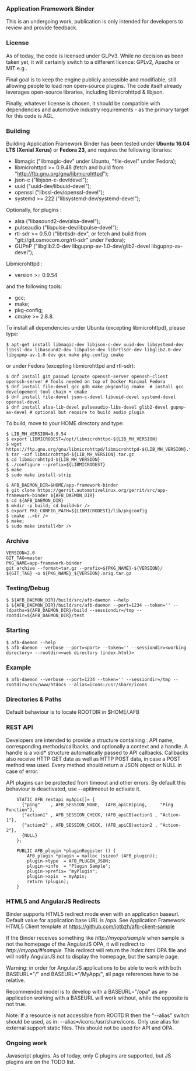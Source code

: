 ### Application Framework Binder
This is an undergoing work, publication is only intended for developers to review and provide feedback. 

### License
As of today, the code is licensed under GLPv3. While no decision as been taken yet, 
it will certainly switch to a different licence: GPLv2, Apache or MIT e.g.. 

Final goal is to keep the engine publicly accessible and modifiable, still allowing people to load non open-source plugins. 
The code itself already leverages open-source libraries, including libmicrohttpd & libjson. 

Finally, whatever license is chosen, it should be compatible with dependencies and automotive industry requirements - as the primary target for this code is AGL. 

### Building
Building Application Framework Binder has been tested under **Ubuntu 16.04 LTS (Xenial Xerus)** or **Fedora 23**, and requires the following libraries:
 * libmagic ("libmagic-dev" under Ubuntu, "file-devel" under Fedora);
 * libmicrohttpd >= 0.9.48  (fetch and build from "http://ftp.gnu.org/gnu/libmicrohttpd");
 * json-c ("libjson-c-dev/devel");
 * uuid ("uuid-dev/libuuid-devel");
 * openssl ("libssl-dev/openssl-devel");
 * systemd >= 222 ("libsystemd-dev/systemd-devel");

Optionally, for plugins :
 * alsa ("libasound2-dev/alsa-devel");
 * pulseaudio ("libpulse-dev/libpulse-devel");
 * rtl-sdr >= 0.5.0 ("librtlsdr-dev", or fetch and build from "git://git.osmocom.org/rtl-sdr" under Fedora);
 * GUPnP ("libglib2.0-dev libgupnp-av-1.0-dev/glib2-devel libgupnp-av-devel");

Libmicrohttpd :
 * version >= 0.9.54

and the following tools:
 * gcc;
 * make;
 * pkg-config;
 * cmake >= 2.8.8.

To install all dependencies under Ubuntu (excepting libmicrohttpd), please type:
```
$ apt-get install libmagic-dev libjson-c-dev uuid-dev libsystemd-dev libssl-dev libasound2-dev libpulse-dev librtlsdr-dev libglib2.0-dev libgupnp-av-1.0-dev gcc make pkg-config cmake
```
or under Fedora (excepting libmicrohttpd and rtl-sdr):
```
$ dnf install git passwd iproute openssh-server openssh-client openssh-server # Tools needed on top of Docker Minimal Fedora
$ dnf install file-devel gcc gdb make pkgconfig cmake  # install gcc developement tool chain + cmake
$ dnf install file-devel json-c-devel libuuid-devel systemd-devel openssl-devel 
$ dnf install alsa-lib-devel pulseaudio-libs-devel glib2-devel gupnp-av-devel # optional but require to build audio plugin
```

 To build, move to your HOME directory and type:
```
$ LIB_MH_VERSION=0.9.54
$ export LIBMICRODEST=/opt/libmicrohttpd-${LIB_MH_VERSION}
$ wget https://ftp.gnu.org/gnu/libmicrohttpd/libmicrohttpd-${LIB_MH_VERSION}.tar.gz
$ tar -xzf libmicrohttpd-${LIB_MH_VERSION}.tar.gz
$ cd libmicrohttpd-${LIB_MH_VERSION}
$ ./configure --prefix=${LIBMICRODEST}
$ make
$ sudo make install-strip

$ AFB_DAEMON_DIR=$HOME/app-framework-binder
$ git clone https://gerrit.automotivelinux.org/gerrit/src/app-framework-binder ${AFB_DAEMON_DIR}
$ cd ${AFB_DAEMON_DIR}
$ mkdir -p build; cd build<br />
$ export PKG_CONFIG_PATH=${LIBMICRODEST}/lib/pkgconfig 
$ cmake ..<br />
$ make; 
$ sudo make install<br />
```

### Archive

```
VERSION=2.0
GIT_TAG=master
PKG_NAME=app-framework-binder
git archive --format=tar.gz --prefix=${PKG_NAME}-${VERSION}/ ${GIT_TAG} -o ${PKG_NAME}_${VERSION}.orig.tar.gz
```

### Testing/Debug
```
$ ${AFB_DAEMON_DIR}/build/src/afb-daemon --help
$ ${AFB_DAEMON_DIR}/build/src/afb-daemon --port=1234 --token='' --ldpaths=${AFB_DAEMON_DIR}/build --sessiondir=/tmp --rootdir=${AFB_DAEMON_DIR}/test 
```

### Starting
```
$ afb-daemon --help 
$ afb-daemon --verbose --port=<port> --token='' --sessiondir=<working directory> --rootdir=<web directory (index.html)>
```

### Example
```
$ afb-daemon --verbose --port=1234 --token='' --sessiondir=/tmp --rootdir=/srv/www/htdocs --alias=icons:/usr/share/icons
```

### Directories & Paths
Default behaviour is to locate ROOTDIR in $HOME/.AFB

### REST API

Developers are intended to provide a structure containing : API name, corresponding methods/callbacks, and optionally a context and a handle.
A handle is a void* structure automatically passed to API callbacks. 
Callbacks also receive HTTP GET data as well as HTTP POST data, in case a POST method was used. 
Every method should return a JSON object or NULL in case of error.

API plugins can be protected from timeout and other errors. By default this behaviour is deactivated, use --apitimeout to activate it.
        
        STATIC AFB_restapi myApis[]= {
          {"ping"    , AFB_SESSION_NONE,  (AFB_apiCB)ping,     "Ping Function"},
          {"action1" , AFB_SESSION_CHECK, (AFB_apiCB)action1 , "Action-1"},
          {"action2" , AFB_SESSION_CHECK, (AFB_apiCB)action2 , "Action-2"},
          {NULL}
        };

        PUBLIC AFB_plugin *pluginRegister () {
            AFB_plugin *plugin = malloc (sizeof (AFB_plugin));
            plugin->type  = AFB_PLUGIN_JSON;
            plugin->info  = "Plugin Sample";
            plugin->prefix= "myPlugin";        
            plugin->apis  = myApis;
            return (plugin);
        }

### HTML5 and AngularJS Redirects

Binder supports HTML5 redirect mode even with an application baseurl. 
Default value for application base URL is /opa. 
See Application Framework HTML5 Client template at https://github.com/iotbzh/afb-client-sample

If the Binder receives something like _http://myopa/sample_ when sample is not the homepage of the AngularJS OPA, 
it will redirect to _http://myopa/#!sample_. 
This redirect will return the _index.html_ OPA file and will notify AngularJS not to display the homepage, but the sample page.

Warning: in order for AngularJS applications to be able to work with both BASEURL="/" and BASEURL="/MyApp/", all page references have to be relative. 

Recommended model is to develop with a BASEURL="/opa" as any application working with a BASEURL will work without, while the opposite is not true.

Note: If a resource is not accessible from ROOTDIR then the "--alias" switch should be used, as in: --alias=/icons:/usr/share/icons. 
Only use alias for external support static files. This should not be used for API and OPA.


### Ongoing work

Javascript plugins. As of today, only C plugins are supported, but JS plugins are on the TODO list.

